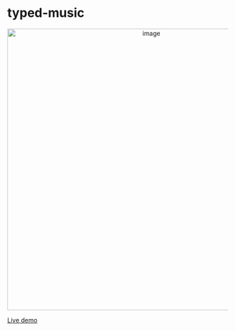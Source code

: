 # typed-music

<div align="center"><img width="641" alt="image" src="https://github.com/maanlamp/typed-music/assets/32102935/a0f3dab9-4529-4254-a322-ee945104d459"></div>

[Live demo](https://maanlamp.github.io/typed-music/)
